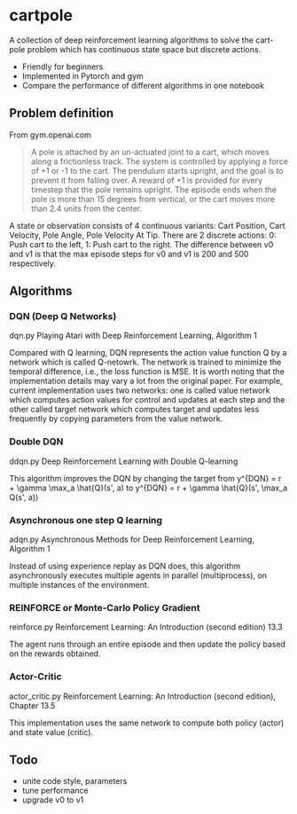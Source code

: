 # cartpole
A collection of deep reinforcement learning algorithms to solve the cart-pole problem which has continuous state space but discrete actions.

* Friendly for beginners
* Implemented in Pytorch and gym
* Compare the performance of different algorithms in one notebook


## Problem definition
From gym.openai.com
> A pole is attached by an un-actuated joint to a cart, which moves along a frictionless track. The system is controlled by applying a force of +1 or -1 to the cart. The pendulum starts upright, and the goal is to prevent it from falling over. A reward of +1 is provided for every timestep that the pole remains upright. The episode ends when the pole is more than 15 degrees from vertical, or the cart moves more than 2.4 units from the center.

A state or observation consists of 4 continuous variants: Cart Position, Cart Velocity, Pole Angle, Pole Velocity At Tip.
There are 2 discrete actions: 0: Push cart to the left, 1: Push cart to the right.
The difference between v0 and v1 is that the max episode steps for v0 and v1 is 200 and 500 respectively.


## Algorithms

### DQN (Deep Q Networks)
dqn.py
Playing Atari with Deep Reinforcement Learning, Algorithm 1 

Compared with Q learning, DQN represents the action value function Q by a network which is called Q-netowrk. The network is trained to minimize the temporal difference, i.e., the loss function is MSE.
It is worth noting that the implementation details may vary a lot from the original paper. For example, current implementation uses two networks: one is called value network which computes action values for control and updates at each step and the other called target network which computes target and updates less frequently by copying parameters from the value network.


### Double DQN
ddqn.py
Deep Reinforcement Learning with Double Q-learning

This algorithm improves the DQN by changing the target from
y^{DQN} = r + \gamma \max_a \hat{Q}(s', a)
to
y^{DQN} = r + \gamma \hat{Q}(s', \max_a Q(s', a))


### Asynchronous one step Q learning
adqn.py
Asynchronous Methods for Deep Reinforcement Learning, Algorithm 1

Instead of using experience replay as DQN does, this algorithm asynchronously executes multiple agents in parallel (multiprocess), on multiple instances of the environment.


### REINFORCE or Monte-Carlo Policy Gradient
reinforce.py
Reinforcement Learning: An Introduction (second edition) 13.3

The agent runs through an entire episode and then update the policy based on the rewards obtained.


### Actor-Critic
actor_critic.py
Reinforcement Learning: An Introduction (second edition), Chapter 13.5

This implementation uses the same network to compute both policy (actor) and state value (critic).


## Todo

* unite code style, parameters
* tune performance
* upgrade v0 to v1


